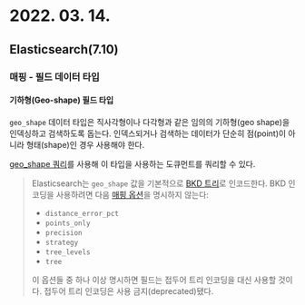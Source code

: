 # 2022. 03. 14.

## Elasticsearch(7.10)

### 매핑 - 필드 데이터 타입

#### 기하형(Geo-shape) 필드 타입

`geo_shape` 데이터 타입은 직사각형이나 다각형과 같은 임의의 기하형(geo shape)을 인덱싱하고 검색하도록 돕는다. 인덱스되거나 검색하는 데이터가 단순히 점(point)이 아니라 형태(shape)인 경우 사용해야 한다.

[geo_shape 쿼리][geo-shape-query]를 사용해 이 타입을 사용하는 도큐먼트를 쿼리할 수 있다.

> Elasticsearch는 `geo_shape` 값을 기본적으로 [BKD 트리][geo-shape-index-strategy]로 인코드한다. BKD 인코딩을 사용하려면 다음 [매핑 옵션][mapping-options]을 명시하지 않는다:
>
> - `distance_error_pct`
> - `points_only`
> - `precision`
> - `strategy`
> - `tree_levels`
> - `tree`
>
> 이 옵션들 중 하나 이상 명시하면 필드는 접두어 트리 인코딩을 대신 사용할 것이다. 접두어 트리 인코딩은 사용 금지(deprecated)됐다.



[geo-shape-query]: https://www.elastic.co/guide/en/elasticsearch/reference/7.10/query-dsl-geo-shape-query.html
[geo-shape-index-strategy]: https://www.elastic.co/guide/en/elasticsearch/reference/7.10/geo-shape.html#geoshape-indexing-approach
[mapping-options]: https://www.elastic.co/guide/en/elasticsearch/reference/7.10/geo-shape.html#geo-shape-mapping-options